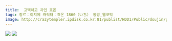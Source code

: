 ```yaml
---
title:  고백하고 차인 죠온
tags: 장르：이지메 캐릭터：죠온 1860（いち） 동방_웹코믹
image: http://crazytempler.ipdisk.co.kr:81/publist/HDD1/Public/doujin/ghap/5905/001.jpg
---
```

<img src="http://crazytempler.ipdisk.co.kr:81/publist/HDD1/Public/doujin/ghap/5905/001.jpg">
<img src="http://crazytempler.ipdisk.co.kr:81/publist/HDD1/Public/doujin/ghap/5905/002.jpg">
